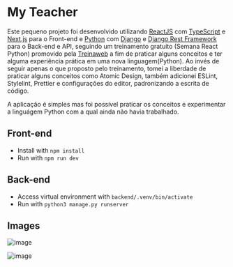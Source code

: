 # My Teacher
Este pequeno projeto foi desenvolvido utilizando [ReactJS](https://reactjs.org/) com [TypeScript](https://www.typescriptlang.org/) e [Next.js](https://nextjs.org/) para o Front-end e [Python](https://www.python.org/) com [Django](https://www.djangoproject.com/) e [Django Rest Framework](https://www.django-rest-framework.org/) para o Back-end e API, seguindo um treinamento gratuito (Semana React Python) promovido pela [Treinaweb](https://www.treinaweb.com.br) a fim de praticar alguns conceitos e ter alguma experiência prática em uma nova linguagem(Python).
Ao invés de seguir apenas o que proposto pelo treinamento, tomei a liberdade de praticar alguns conceitos como Atomic Design, também adicionei ESLint, Stylelint, Prettier e configurações do editor, padronizando a escrita de código.

A aplicação é simples mas foi possível praticar os conceitos e experimentar a linguágem Python com a qual ainda não havia trabalhado.

## Front-end
* Install with `npm install`
* Run with `npm run dev`

## Back-end
* Access virtual environment with `backend/.venv/bin/activate`
* Run with `python3 manage.py runserver`

## Images
![image](https://user-images.githubusercontent.com/9675166/197668120-b29abeec-c06f-4c40-b5f1-522a4046876c.png)

![image](https://user-images.githubusercontent.com/9675166/197668220-8b532e3e-3956-45a3-ac96-370a01be5417.png)
